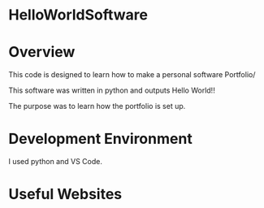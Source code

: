# HelloWorldSoftware

# Overview

This code is designed to learn how to make a personal software Portfolio/

This software was written in python and outputs Hello World!!

The purpose was to learn how the portfolio is set up.

# Development Environment

I used python and VS Code.

# Useful Websites
